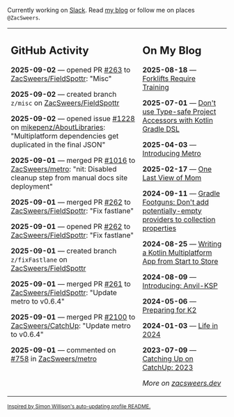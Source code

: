 Currently working on [Slack](https://slack.com/). Read [my blog](https://zacsweers.dev/) or follow me on places `@ZacSweers`.

<table><tr><td valign="top" width="60%">

## GitHub Activity
<!-- githubActivity starts -->
**2025-09-02** — opened PR [#263](https://github.com/ZacSweers/FieldSpottr/pull/263) to [ZacSweers/FieldSpottr](https://github.com/ZacSweers/FieldSpottr): "Misc"

**2025-09-02** — created branch `z/misc` on [ZacSweers/FieldSpottr](https://github.com/ZacSweers/FieldSpottr)

**2025-09-02** — opened issue [#1228](https://github.com/mikepenz/AboutLibraries/issues/1228) on [mikepenz/AboutLibraries](https://github.com/mikepenz/AboutLibraries): "Multiplatform dependencies get duplicated in the final JSON"

**2025-09-01** — merged PR [#1016](https://github.com/ZacSweers/metro/pull/1016) to [ZacSweers/metro](https://github.com/ZacSweers/metro): "nit: Disabled cleanup step from manual docs site deployment"

**2025-09-01** — merged PR [#262](https://github.com/ZacSweers/FieldSpottr/pull/262) to [ZacSweers/FieldSpottr](https://github.com/ZacSweers/FieldSpottr): "Fix fastlane"

**2025-09-01** — opened PR [#262](https://github.com/ZacSweers/FieldSpottr/pull/262) to [ZacSweers/FieldSpottr](https://github.com/ZacSweers/FieldSpottr): "Fix fastlane"

**2025-09-01** — created branch `z/fixFastlane` on [ZacSweers/FieldSpottr](https://github.com/ZacSweers/FieldSpottr)

**2025-09-01** — merged PR [#261](https://github.com/ZacSweers/FieldSpottr/pull/261) to [ZacSweers/FieldSpottr](https://github.com/ZacSweers/FieldSpottr): "Update metro to v0.6.4"

**2025-09-01** — merged PR [#2100](https://github.com/ZacSweers/CatchUp/pull/2100) to [ZacSweers/CatchUp](https://github.com/ZacSweers/CatchUp): "Update metro to v0.6.4"

**2025-09-01** — commented on [#758](https://github.com/ZacSweers/metro/pull/758#issuecomment-3242980255) in [ZacSweers/metro](https://github.com/ZacSweers/metro)
<!-- githubActivity ends -->
</td><td valign="top" width="40%">

## On My Blog
<!-- blog starts -->
**2025-08-18** — [Forklifts Require Training](https://www.zacsweers.dev/forklifts-require-training/)

**2025-07-01** — [Don't use Type-safe Project Accessors with Kotlin Gradle DSL](https://www.zacsweers.dev/dont-use-type-safe-project-accessors-with-kotlin-gradle-dsl/)

**2025-04-03** — [Introducing Metro](https://www.zacsweers.dev/introducing-metro/)

**2025-02-17** — [One Last View of Mom](https://www.zacsweers.dev/one-last-view-of-mom/)

**2024-09-11** — [Gradle Footguns: Don't add potentially-empty providers to collection properties](https://www.zacsweers.dev/gradle-footgun-adding-empty-providers-to-collection-properties/)

**2024-08-25** — [Writing a Kotlin Multiplatform App from Start to Store](https://www.zacsweers.dev/writing-a-kotlin-multiplatform-app-from-start-to-store/)

**2024-08-09** — [Introducing: Anvil-KSP](https://www.zacsweers.dev/introducing-anvil-ksp/)

**2024-05-06** — [Preparing for K2](https://www.zacsweers.dev/preparing-for-k2/)

**2024-01-03** — [Life in 2024](https://www.zacsweers.dev/life-in-2024/)

**2023-07-09** — [Catching Up on CatchUp: 2023](https://www.zacsweers.dev/catching-up-on-catchup-2023/)
<!-- blog ends -->
_More on [zacsweers.dev](https://zacsweers.dev/)_
</td></tr></table>

<sub><a href="https://simonwillison.net/2020/Jul/10/self-updating-profile-readme/">Inspired by Simon Willison's auto-updating profile README.</a></sub>